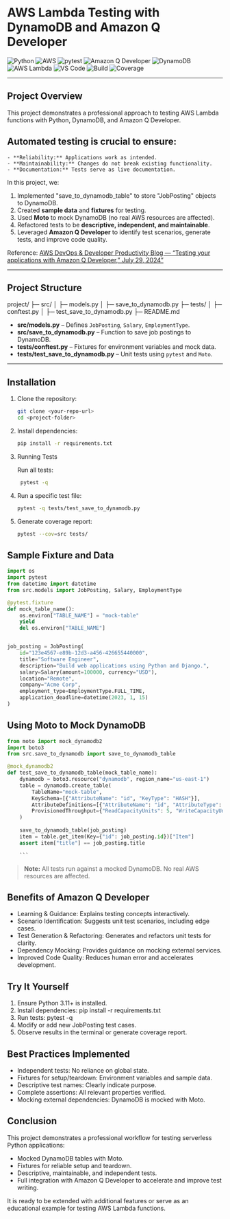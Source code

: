 # AWS Lambda Testing with DynamoDB and Amazon Q Developer

![Python](https://img.shields.io/badge/Python-3776AB?style=for-the-badge&logo=python&logoColor=white)
![AWS](https://img.shields.io/badge/AWS-FF9900?style=for-the-badge&logo=amazon-aws&logoColor=white)
![pytest](https://img.shields.io/badge/pytest-5A5A5A?style=for-the-badge&logo=pytest&logoColor=white)
![Amazon Q Developer](https://img.shields.io/badge/Amazon%20Q-FF9900?style=for-the-badge&logo=amazon-aws&logoColor=white)
![DynamoDB](https://img.shields.io/badge/DynamoDB-4053D6?style=for-the-badge&logo=amazondynamodb&logoColor=white)
![AWS Lambda](https://img.shields.io/badge/AWS%20Lambda-FF9900?style=for-the-badge&logo=aws-lambda&logoColor=white)
![VS Code](https://img.shields.io/badge/VS%20Code-007ACC?style=for-the-badge&logo=visual-studio-code&logoColor=white)
![Build](https://img.shields.io/badge/build-passing-brightgreen)
![Coverage](https://img.shields.io/badge/coverage-100%25-brightgreen)

---

## Project Overview

This project demonstrates a professional approach to testing AWS Lambda functions with Python, DynamoDB, and Amazon Q Developer.


## Automated testing is crucial to ensure:

    - **Reliability:** Applications work as intended.  
    - **Maintainability:** Changes do not break existing functionality.  
    - **Documentation:** Tests serve as live documentation.  


In this project, we:

1. Implemented "save_to_dynamodb_table" to store "JobPosting" objects to DynamoDB.  
2. Created **sample data** and **fixtures** for testing.  
3. Used **Moto** to mock DynamoDB (no real AWS resources are affected).  
4. Refactored tests to be **descriptive, independent, and maintainable**.  
5. Leveraged **Amazon Q Developer** to identify test scenarios, generate tests, and improve code quality.

Reference: [AWS DevOps & Developer Productivity Blog — “Testing your applications with Amazon Q Developer,” July 29, 2024”](https://aws.amazon.com/blogs/devops/testing-your-applications-with-amazon-q-developer/)

---

## Project Structure

project/
├─ src/
│ 	├─ models.py
│ 	├─ save_to_dynamodb.py
├─ tests/
│ 	├─ conftest.py
│ 	├─ test_save_to_dynamodb.py
├─ README.md




- **src/models.py** – Defines `JobPosting`, `Salary`, `EmploymentType`.  
- **src/save_to_dynamodb.py** – Function to save job postings to DynamoDB.  
- **tests/conftest.py** – Fixtures for environment variables and mock data.  
- **tests/test_save_to_dynamodb.py** – Unit tests using `pytest` and `Moto`.  

---


## Installation

1. Clone the repository:

   ```bash
   git clone <your-repo-url>
   cd <project-folder>
   ```
2. Install dependencies:

   ```bash	
   pip install -r requirements.txt
   ```

3. Running Tests

      Run all tests:

   ```bash
	pytest -q
   ```
4. Run a specific test file:

   ```bash
   pytest -q tests/test_save_to_dynamodb.py
   ```
5. Generate coverage report:

   ```bash
   pytest --cov=src tests/
   ```


## Sample Fixture and Data

```python
import os
import pytest
from datetime import datetime
from src.models import JobPosting, Salary, EmploymentType

@pytest.fixture
def mock_table_name():
    os.environ["TABLE_NAME"] = "mock-table"
    yield
    del os.environ["TABLE_NAME"]


job_posting = JobPosting(
    id="123e4567-e89b-12d3-a456-426655440000",
    title="Software Engineer",
    description="Build web applications using Python and Django.",
    salary=Salary(amount=100000, currency="USD"),
    location="Remote",
    company="Acme Corp",
    employment_type=EmploymentType.FULL_TIME,
    application_deadline=datetime(2023, 1, 15)
)
```

## Using Moto to Mock DynamoDB

```python
from moto import mock_dynamodb2
import boto3
from src.save_to_dynamodb import save_to_dynamodb_table

@mock_dynamodb2
def test_save_to_dynamodb_table(mock_table_name):
    dynamodb = boto3.resource("dynamodb", region_name="us-east-1")
    table = dynamodb.create_table(
        TableName="mock-table",
        KeySchema=[{"AttributeName": "id", "KeyType": "HASH"}],
        AttributeDefinitions=[{"AttributeName": "id", "AttributeType": "S"}],
        ProvisionedThroughput={"ReadCapacityUnits": 5, "WriteCapacityUnits": 5},
    )
  
    save_to_dynamodb_table(job_posting)
    item = table.get_item(Key={"id": job_posting.id})["Item"]
    assert item["title"] == job_posting.title

	```
```

> **Note:** All tests run against a mocked DynamoDB. No real AWS resources are affected.


## Benefits of Amazon Q Developer

   - Learning & Guidance: Explains testing concepts interactively.
   - Scenario Identification: Suggests unit test scenarios, including edge cases.
   - Test Generation & Refactoring: Generates and refactors unit tests for clarity.
   - Dependency Mocking: Provides guidance on mocking external services.
   - Improved Code Quality: Reduces human error and accelerates development.


## Try It Yourself


   1. Ensure Python 3.11+ is installed.
   2. Install dependencies: pip install -r requirements.txt
   3. Run tests: pytest -q
   4. Modify or add new JobPosting test cases.
   5. Observe results in the terminal or generate coverage report.



## Best Practices Implemented

   - Independent tests: No reliance on global state.
   - Fixtures for setup/teardown: Environment variables and sample data.
   - Descriptive test names: Clearly indicate purpose.
   - Complete assertions: All relevant properties verified.
   - Mocking external dependencies: DynamoDB is mocked with Moto.


## Conclusion

   This project demonstrates a professional workflow for testing serverless Python applications:

   - Mocked DynamoDB tables with Moto.
   - Fixtures for reliable setup and teardown.
   - Descriptive, maintainable, and independent tests.
   - Full integration with Amazon Q Developer to accelerate and improve test writing.

It is ready to be extended with additional features or serve as an educational example for testing AWS Lambda functions.
